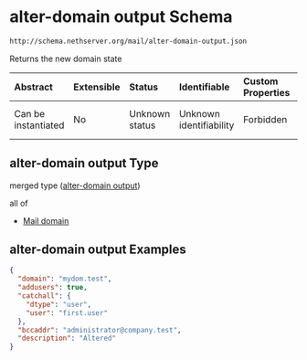 # alter-domain output Schema

```txt
http://schema.nethserver.org/mail/alter-domain-output.json
```

Returns the new domain state

| Abstract            | Extensible | Status         | Identifiable            | Custom Properties | Additional Properties | Access Restrictions | Defined In                                                                       |
| :------------------ | :--------- | :------------- | :---------------------- | :---------------- | :-------------------- | :------------------ | :------------------------------------------------------------------------------- |
| Can be instantiated | No         | Unknown status | Unknown identifiability | Forbidden         | Allowed               | none                | [alter-domain-output.json](mail/alter-domain-output.json "open original schema") |

## alter-domain output Type

merged type ([alter-domain output](alter-domain-output.md))

all of

*   [Mail domain](mail-defs-mail-domain.md "check type definition")

## alter-domain output Examples

```json
{
  "domain": "mydom.test",
  "addusers": true,
  "catchall": {
    "dtype": "user",
    "user": "first.user"
  },
  "bccaddr": "administrator@company.test",
  "description": "Altered"
}
```
